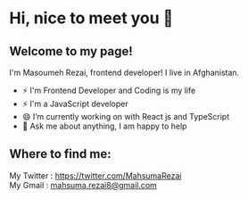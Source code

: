 #  Hi, nice to meet you 👋 
## Welcome to my page! <br>
I'm Masoumeh Rezai, frontend developer! I live in Afghanistan.<br>
-  ⚡  I'm Frontend Developer and Coding is my life <br>
-  ⚡  I'm  a JavaScript developer <br>
- 😄  I’m currently working on with React js and TypeScript  <br>
- 💬 Ask me about anything, I am happy to help <br>
## Where to find me: 
 My Twitter : https://twitter.com/MahsumaRezai <br>
 My Gmail :  mahsuma.rezai8@gmail.com <br>









 

<!--
**MahsumaRezai/MahsumaRezai** is a ✨ _special_ ✨ repository because its `README.md` (this file) appears on your GitHub profile.

Here are some ideas to get you started:

- 🔭 I’m currently working on ...
- 🌱 I’m currently learning ...
- 👯 I’m looking to collaborate on ...
- 🤔 I’m looking for help with ...
- 💬 Ask me about ...
- 📫 How to reach me: ...
- 😄 Pronouns: ...
- ⚡ Fun fact: ...
-->
